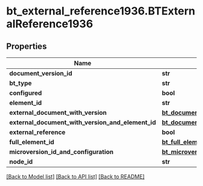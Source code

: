 # bt_external_reference1936.BTExternalReference1936

## Properties
Name | Type | Description | Notes
------------ | ------------- | ------------- | -------------
**document_version_id** | **str** |  | [optional] 
**bt_type** | **str** |  | [optional] 
**configured** | **bool** |  | [optional] 
**element_id** | **str** |  | [optional] 
**external_document_with_version** | [**bt_document_with_version_id.BTDocumentWithVersionId**](BTDocumentWithVersionId.md) |  | [optional] 
**external_document_with_version_and_element_id** | [**bt_document_with_version_and_element_id.BTDocumentWithVersionAndElementId**](BTDocumentWithVersionAndElementId.md) |  | [optional] 
**external_reference** | **bool** |  | [optional] 
**full_element_id** | [**bt_full_element_id756.BTFullElementId756**](BTFullElementId756.md) |  | [optional] 
**microversion_id_and_configuration** | [**bt_microversion_id_and_configuration2338.BTMicroversionIdAndConfiguration2338**](BTMicroversionIdAndConfiguration2338.md) |  | [optional] 
**node_id** | **str** |  | [optional] 

[[Back to Model list]](../README.md#documentation-for-models) [[Back to API list]](../README.md#documentation-for-api-endpoints) [[Back to README]](../README.md)


